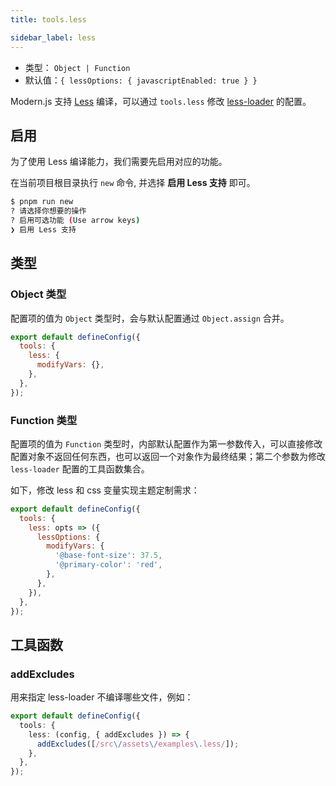```yaml
---
title: tools.less

sidebar_label: less
---
```




- 类型： `Object | Function`
- 默认值：`{ lessOptions: { javascriptEnabled: true } }`

Modern.js 支持 [Less](https://lesscss.org/) 编译，可以通过 `tools.less` 修改 [less-loader](https://github.com/webpack-contrib/less-loader) 的配置。

## 启用

为了使用 Less 编译能力，我们需要先启用对应的功能。

在当前项目根目录执行 `new` 命令, 并选择 **启用 Less 支持** 即可。

```bash
$ pnpm run new
? 请选择你想要的操作
? 启用可选功能 (Use arrow keys)
❯ 启用 Less 支持
```

## 类型

### Object 类型

配置项的值为 `Object` 类型时，会与默认配置通过 `Object.assign` 合并。

```js title="modern.config.js"
export default defineConfig({
  tools: {
    less: {
      modifyVars: {},
    },
  },
});
```

### Function 类型

配置项的值为 `Function` 类型时，内部默认配置作为第一参数传入，可以直接修改配置对象不返回任何东西，也可以返回一个对象作为最终结果；第二个参数为修改 `less-loader` 配置的工具函数集合。

如下，修改 less 和 css 变量实现主题定制需求：

```js title="modern.config.js"
export default defineConfig({
  tools: {
    less: opts => ({
      lessOptions: {
        modifyVars: {
          '@base-font-size': 37.5,
          '@primary-color': 'red',
        },
      },
    }),
  },
});
```

## 工具函数

### addExcludes

用来指定 less-loader 不编译哪些文件，例如：

```ts title="modern.config.ts"
export default defineConfig({
  tools: {
    less: (config, { addExcludes }) => {
      addExcludes([/src\/assets\/examples\.less/]);
    },
  },
});
```
